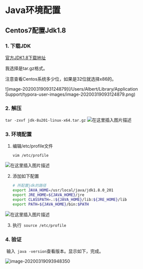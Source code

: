 # Java环境配置



## Centos7配置Jdk1.8

### 1. 下载JDK

[官方JDK1.8下载地址](https://www.oracle.com/technetwork/java/javase/downloads/jdk8-downloads-2133151.html)

我选择是tar.gz格式。

注意查看Centos系统多少位，如果是32位就选择x86的。

![image-20200319093124879](/Users/Albert/Library/Application Support/typora-user-images/image-20200319093124879.png)

### 2. 解压
`tar -zxvf jdk-8u201-linux-x64.tar.gz`
![在这里插入图片描述](https://img-blog.csdnimg.cn/20190307130951248.png?x-oss-process=image/watermark,type_ZmFuZ3poZW5naGVpdGk,shadow_10,text_aHR0cHM6Ly9ibG9nLmNzZG4ubmV0L3FxXzM2MzI1MTIx,size_16,color_FFFFFF,t_70)

### 3. 环境配置

1. 编辑/etc/profile文件

   `vim /etc/profile`

![在这里插入图片描述](https://img-blog.csdnimg.cn/20190307131253869.png)

2. 添加如下配置

   ```sh
   # 所配置jdk的路径
   export JAVA_HOME=/usr/local/java/jdk1.8.0_201
   export JRE_HOME=${JAVA_HOME}/jre
   export CLASSPATH=.:${JAVA_HOME}/lib:${JRE_HOME}/lib
   export PATH=${JAVA_HOME}/bin:$PATH
   ```

![在这里插入图片描述](https://img-blog.csdnimg.cn/20190307131521803.png?x-oss-process=image/watermark,type_ZmFuZ3poZW5naGVpdGk,shadow_10,text_aHR0cHM6Ly9ibG9nLmNzZG4ubmV0L3FxXzM2MzI1MTIx,size_16,color_FFFFFF,t_70)

3. 执行` source /etc/profile`

### 4. 验证

​	输入` java -version`查看版本。显示如下，完成。

![image-20200319093948350](https://tva1.sinaimg.cn/large/00831rSTly1gcyzrhvpnwj30ti02w0t6.jpg)

